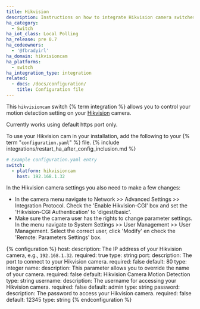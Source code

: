 ```yaml
---
title: Hikvision
description: Instructions on how to integrate Hikvision camera switches into Home Assistant.
ha_category:
  - Switch
ha_iot_class: Local Polling
ha_release: pre 0.7
ha_codeowners:
  - '@fbradyirl'
ha_domain: hikvisioncam
ha_platforms:
  - switch
ha_integration_type: integration
related:
  - docs: /docs/configuration/
    title: Configuration file
---
```


This `hikvisioncam` switch {% term integration %} allows you to control your motion detection setting on your [Hikvision](https://www.hikvision.com/) camera.

<div class='note warning'>
Currently works using default https port only.
</div>

To use your Hikvision cam in your installation, add the following to your {% term "`configuration.yaml`" %} file.
{% include integrations/restart_ha_after_config_inclusion.md %}

```yaml
# Example configuration.yaml entry
switch:
  - platform: hikvisioncam
    host: 192.168.1.32
```

In the Hikvision camera settings you also need to make a few changes:
- In the camera menu navigate to Network >> Advanced Settings >> Integration Protocol. Check the 'Enable Hikvision-CGI' box and set the 'Hikvision-CGI Authentication' to 'digest/basic'.
- Make sure the camera user has the rights to change parameter settings. In the menu navigate to System Settings >> User Management >> User Management. Select the correct user, click 'Modify' en check the 'Remote: Parameters Settings' box.

{% configuration %}
host:
  description: The IP address of your Hikvision camera, e.g., `192.168.1.32`.
  required: true
  type: string
port:
  description: The port to connect to your Hikvision camera.
  required: false
  default: 80
  type: integer
name:
  description: This parameter allows you to override the name of your camera.
  required: false
  default: Hikvision Camera Motion Detection
  type: string
username:
  description: The username for accessing your Hikvision camera.
  required: false
  default: admin
  type: string
password:
  description: The password to access your Hikvision camera.
  required: false
  default: 12345
  type: string
{% endconfiguration %}

